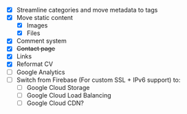 - [X] Streamline categories and move metadata to tags
- [X] Move static content
  - [X] Images
  - [X] Files
- [X] Comment system
- [X] ~~Contact page~~
- [X] Links
- [X] Reformat CV
- [ ] Google Analytics
- [ ] Switch from Firebase (For custom SSL + IPv6 support) to:
    - [ ] Google Cloud Storage
    - [ ] Google Cloud Load Balancing
    - [ ] Google Cloud CDN?
